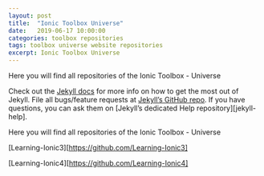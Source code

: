 ```yaml
---
layout: post
title:  "Ionic Toolbox Universe"
date:   2019-06-17 10:00:00
categories: toolbox repositories
tags: toolbox universe website repositories
excerpt: Ionic Toolbox Universe
---
```



Here you will find all repositories of the Ionic Toolbox - Universe 

Check out the [Jekyll docs][jekyll] for more info on how to get the most out of Jekyll. File all bugs/feature requests at [Jekyll’s GitHub repo][jekyll-gh]. If you have questions, you can ask them on [Jekyll’s dedicated Help repository][jekyll-help].

[jekyll]:      http://jekyllrb.com
[jekyll-gh]:   https://github.com/jekyll/jekyll
[PWA Demos]:   https://github.com/ionic-templates/ionicteam.pwa.demos-001


Here you will find all repositories of the Ionic Toolbox - Universe 

[Learning-Ionic3][https://github.com/Learning-Ionic3]

[Learning-Ionic4][https://github.com/Learning-Ionic4]

[Tutorial_CSS3]:            https://github.com/Tutorial_CSS3
[ionic-components]:         https://github.com/ionic-components
[ionic-directives]:         https://github.com/ionic-directives
[ionic-enrichment]:         https://github.com/ionic-enrichment
[ionic-library]:            https://github.com/ionic-library
[ionic-pages]:              https://github.com/ionic-pages
[ionic-pipes]:              https://github.com/ionic-pipes
[ionic-playground]: https://github.com/ionic-playground
[ionic-services]: https://github.com/ionic-services
[ionic-starter]: https://github.com/ionic-starter
[ionic-team]: https://github.com/ionic-team
[ionic-templates]: https://github.com/ionic-templates
[ionic-toolbox]: https://github.com/ionic-toolbox
[ionic-toolbox-work]: https://github.com/ionic-toolbox-work
[ionic-training]: https://github.com/ionic-training
[ionic-vue-toolbox]: https://github.com/ionic-vue-toolbox
[ionic2blueprints]: https://github.com/ionic2blueprints
[ionic3-library]: https://github.com/ionic3-library
[ionic3-toolbox]: https://github.com/ionic3-toolbox
[ionic4-library]: https://github.com/ionic4-library
[ionic4-toolbox]: https://github.com/ionic4-toolbox
[ionic4-toolbox-work]: https://github.com/ionic4-toolbox-work
[ionicthemes]: https://github.com/ionicthemes
[lathonez]: https://github.com/lathonez
[r14r]: https://github.com/r14r